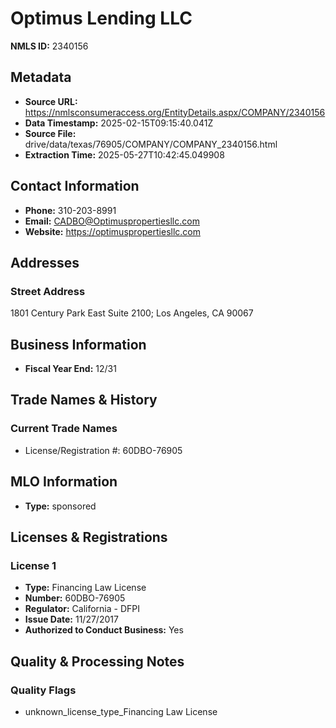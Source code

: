 # Optimus Lending LLC

**NMLS ID:** 2340156

## Metadata
- **Source URL:** https://nmlsconsumeraccess.org/EntityDetails.aspx/COMPANY/2340156
- **Data Timestamp:** 2025-02-15T09:15:40.041Z
- **Source File:** drive/data/texas/76905/COMPANY/COMPANY_2340156.html
- **Extraction Time:** 2025-05-27T10:42:45.049908

## Contact Information
- **Phone:** 310-203-8991
- **Email:** CADBO@Optimuspropertiesllc.com
- **Website:** https://optimuspropertiesllc.com

## Addresses
### Street Address
1801 Century Park East Suite 2100; Los Angeles, CA 90067

## Business Information
- **Fiscal Year End:** 12/31

## Trade Names & History
### Current Trade Names
- License/Registration #: 60DBO-76905

## MLO Information
- **Type:** sponsored

## Licenses & Registrations

### License 1
- **Type:** Financing Law License
- **Number:** 60DBO-76905
- **Regulator:** California - DFPI
- **Issue Date:** 11/27/2017
- **Authorized to Conduct Business:** Yes

## Quality & Processing Notes
### Quality Flags
- unknown_license_type_Financing Law License
